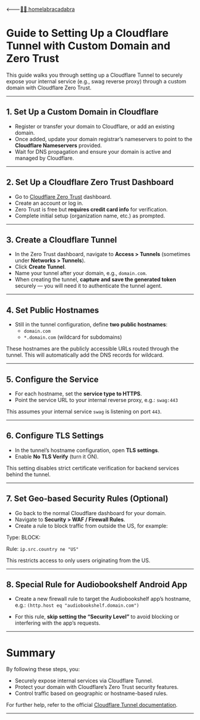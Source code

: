 🡐[🧙‍♂️ homelabracadabra](../README.md)

# Guide to Setting Up a Cloudflare Tunnel with Custom Domain and Zero Trust

This guide walks you through setting up a Cloudflare Tunnel to securely expose your internal service (e.g., swag reverse proxy) through a custom domain with Cloudflare Zero Trust.

---

## 1. Set Up a Custom Domain in Cloudflare

- Register or transfer your domain to Cloudflare, or add an existing domain.
- Once added, update your domain registrar’s nameservers to point to the **Cloudflare Nameservers** provided.
- Wait for DNS propagation and ensure your domain is active and managed by Cloudflare.

---

## 2. Set Up a Cloudflare Zero Trust Dashboard

- Go to [Cloudflare Zero Trust](https://one.dash.cloudflare.com/) dashboard.
- Create an account or log in.
- Zero Trust is free but **requires credit card info** for verification.
- Complete initial setup (organization name, etc.) as prompted.

---

## 3. Create a Cloudflare Tunnel

- In the Zero Trust dashboard, navigate to **Access > Tunnels** (sometimes under **Networks > Tunnels**).
- Click **Create Tunnel**.
- Name your tunnel after your domain, e.g., `domain.com`.
- When creating the tunnel, **capture and save the generated token** securely — you will need it to authenticate the tunnel agent.

---

## 4. Set Public Hostnames

- Still in the tunnel configuration, define **two public hostnames**:
  - `domain.com`
  - `*.domain.com` (wildcard for subdomains)

These hostnames are the publicly accessible URLs routed through the tunnel.
This will automatically add the DNS records for wildcard.

---

## 5. Configure the Service

- For each hostname, set the **service type to HTTPS**.
- Point the service URL to your internal reverse proxy, e.g.: ```swag:443```

This assumes your internal service `swag` is listening on port ``443``.

---

## 6. Configure TLS Settings

- In the tunnel’s hostname configuration, open **TLS settings**.
- Enable **No TLS Verify** (turn it ON).

This setting disables strict certificate verification for backend services behind the tunnel.

---

## 7. Set Geo-based Security Rules (Optional)

- Go back to the normal Cloudflare dashboard for your domain.
- Navigate to **Security > WAF / Firewall Rules**.
- Create a rule to block traffic from outside the US, for example: 

Type: BLOCK: 

Rule: ```ip.src.country ne "US"```


This restricts access to only users originating from the US.

---

## 8. Special Rule for Audiobookshelf Android App

- Create a new firewall rule to target the Audiobookshelf app’s hostname, e.g.: ```(http.host eq "audiobookshelf.domain.com")```


- For this rule, **skip setting the “Security Level”** to avoid blocking or interfering with the app’s requests.

---

# Summary

By following these steps, you:

- Securely expose internal services via Cloudflare Tunnel.
- Protect your domain with Cloudflare’s Zero Trust security features.
- Control traffic based on geographic or hostname-based rules.

For further help, refer to the official [Cloudflare Tunnel documentation](https://developers.cloudflare.com/cloudflare-one/connections/connect-apps/).

---